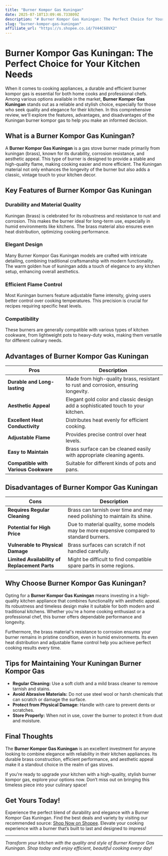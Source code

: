 ```yaml
---
title: "Burner Kompor Gas Kuningan"
date: 2025-07-18T13:09:46.733809Z
description: "# Burner Kompor Gas Kuningan: The Perfect Choice for Your Kitchen Needs..."
slug: "burner-kompor-gas-kuningan"
affiliate_url: "https://s.shopee.co.id/7V44C68VX2"
---
```

# Burner Kompor Gas Kuningan: The Perfect Choice for Your Kitchen Needs

When it comes to cooking appliances, a durable and efficient burner kompor gas is essential for both home cooks and professional chefs. Among various options available in the market, **Burner Kompor Gas Kuningan** stands out as a reliable and stylish choice, especially for those who seek quality and elegance for their kitchen. In this comprehensive review, we'll explore the features, advantages, and disadvantages of the Kuningan burner kompor gas to help you make an informed decision.

## What is a Burner Kompor Gas Kuningan?

A **Burner Kompor Gas Kuningan** is a gas stove burner made primarily from kuningan (brass), known for its durability, corrosion resistance, and aesthetic appeal. This type of burner is designed to provide a stable and high-quality flame, making cooking easier and more efficient. The Kuningan material not only enhances the longevity of the burner but also adds a classic, vintage touch to your kitchen decor.

## Key Features of Burner Kompor Gas Kuningan

### Durability and Material Quality

Kuningan (brass) is celebrated for its robustness and resistance to rust and corrosion. This makes the burner ideal for long-term use, especially in humid environments like kitchens. The brass material also ensures even heat distribution, optimizing cooking performance.

### Elegant Design

Many Burner Kompor Gas Kuningan models are crafted with intricate detailing, combining traditional craftsmanship with modern functionality. The warm golden hue of kuningan adds a touch of elegance to any kitchen setup, enhancing overall aesthetics.

### Efficient Flame Control

Most Kuningan burners feature adjustable flame intensity, giving users better control over cooking temperatures. This precision is crucial for recipes requiring specific heat levels.

### Compatibility

These burners are generally compatible with various types of kitchen cookware, from lightweight pots to heavy-duty woks, making them versatile for different culinary needs.

## Advantages of Burner Kompor Gas Kuningan

| **Pros** | **Description** |
| --- | --- |
| **Durable and Long-lasting** | Made from high-quality brass, resistant to rust and corrosion, ensuring longevity. |
| **Aesthetic Appeal** | Elegant gold color and classic design add a sophisticated touch to your kitchen. |
| **Excellent Heat Conductivity** | Distributes heat evenly for efficient cooking. |
| **Adjustable Flame** | Provides precise control over heat levels. |
| **Easy to Maintain** | Brass surface can be cleaned easily with appropriate cleaning agents. |
| **Compatible with Various Cookware** | Suitable for different kinds of pots and pans. |

## Disadvantages of Burner Kompor Gas Kuningan

| **Cons** | **Description** |
| --- | --- |
| **Requires Regular Cleaning** | Brass can tarnish over time and may need polishing to maintain its shine. |
| **Potential for High Price** | Due to material quality, some models may be more expensive compared to standard burners. |
| **Vulnerable to Physical Damage** | Brass surfaces can scratch if not handled carefully. |
| **Limited Availability of Replacement Parts** | Might be difficult to find compatible spare parts in some regions. |

## Why Choose Burner Kompor Gas Kuningan?

Opting for a **Burner Kompor Gas Kuningan** means investing in a high-quality kitchen appliance that combines functionality with aesthetic appeal. Its robustness and timeless design make it suitable for both modern and traditional kitchens. Whether you're a home cooking enthusiast or a professional chef, this burner offers dependable performance and longevity.

Furthermore, the brass material's resistance to corrosion ensures your burner remains in pristine condition, even in humid environments. Its even heat distribution and adjustable flame control help you achieve perfect cooking results every time.

## Tips for Maintaining Your Kuningan Burner Kompor Gas

- **Regular Cleaning:** Use a soft cloth and a mild brass cleaner to remove tarnish and stains.
- **Avoid Abrasive Materials:** Do not use steel wool or harsh chemicals that can scratch or damage the surface.
- **Protect from Physical Damage:** Handle with care to prevent dents or scratches.
- **Store Properly:** When not in use, cover the burner to protect it from dust and moisture.

## Final Thoughts

The **Burner Kompor Gas Kuningan** is an excellent investment for anyone looking to combine elegance with reliability in their kitchen appliances. Its durable brass construction, efficient performance, and aesthetic appeal make it a standout choice in the realm of gas stoves.

If you're ready to upgrade your kitchen with a high-quality, stylish burner kompor gas, explore your options now. Don’t miss out on bringing this timeless piece into your culinary space!

## Get Yours Today!

Experience the perfect blend of durability and elegance with a Burner Kompor Gas Kuningan. Find the best deals and variety by visiting our recommended source: [Shop Now on Shopee](https://s.shopee.co.id/7V44C68VX2). Elevate your cooking experience with a burner that’s built to last and designed to impress!

---

*Transform your kitchen with the quality and style of Burner Kompor Gas Kuningan. Shop today and enjoy efficient, beautiful cooking every day!*